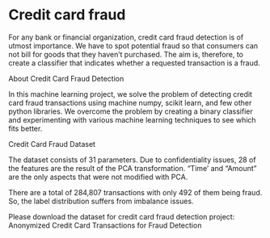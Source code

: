 # Credit card fraud
For any bank or financial organization, credit card fraud detection is of utmost importance. We have to spot potential fraud so that consumers can not bill for goods that they haven’t purchased. The aim is, therefore, to create a classifier that indicates whether a requested transaction is a fraud.

About Credit Card Fraud Detection

In this machine learning project, we solve the problem of detecting credit card fraud transactions using machine numpy, scikit learn, and few other python libraries. We overcome the problem by creating a binary classifier and experimenting with various machine learning techniques to see which fits better.

Credit Card Fraud Dataset

The dataset consists of 31 parameters. Due to confidentiality issues, 28 of the features are the result of the PCA transformation. “Time’ and “Amount” are the only aspects that were not modified with PCA.

There are a total of 284,807 transactions with only 492 of them being fraud. So, the label distribution suffers from imbalance issues.

Please download the dataset for credit card fraud detection project: Anonymized Credit Card Transactions for Fraud Detection 
